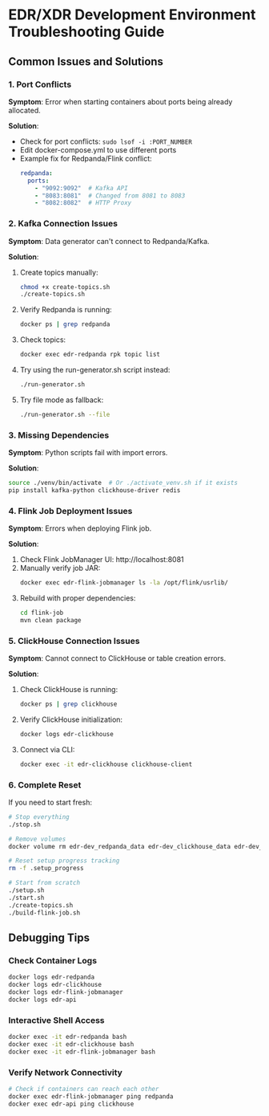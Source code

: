 # EDR/XDR Development Environment Troubleshooting Guide

## Common Issues and Solutions

### 1. Port Conflicts

**Symptom**: Error when starting containers about ports being already allocated.

**Solution**:
- Check for port conflicts: `sudo lsof -i :PORT_NUMBER`
- Edit docker-compose.yml to use different ports
- Example fix for Redpanda/Flink conflict:
  ```yaml
  redpanda:
    ports:
      - "9092:9092"  # Kafka API
      - "8083:8081"  # Changed from 8081 to 8083
      - "8082:8082"  # HTTP Proxy
  ```

### 2. Kafka Connection Issues

**Symptom**: Data generator can't connect to Redpanda/Kafka.

**Solution**:
1. Create topics manually:
   ```bash
   chmod +x create-topics.sh
   ./create-topics.sh
   ```

2. Verify Redpanda is running:
   ```bash
   docker ps | grep redpanda
   ```

3. Check topics:
   ```bash
   docker exec edr-redpanda rpk topic list
   ```

4. Try using the run-generator.sh script instead:
   ```bash
   ./run-generator.sh
   ```

5. Try file mode as fallback:
   ```bash
   ./run-generator.sh --file
   ```

### 3. Missing Dependencies

**Symptom**: Python scripts fail with import errors.

**Solution**:
```bash
source ./venv/bin/activate  # Or ./activate_venv.sh if it exists
pip install kafka-python clickhouse-driver redis
```

### 4. Flink Job Deployment Issues

**Symptom**: Errors when deploying Flink job.

**Solution**:
1. Check Flink JobManager UI: http://localhost:8081
2. Manually verify job JAR:
   ```bash
   docker exec edr-flink-jobmanager ls -la /opt/flink/usrlib/
   ```
3. Rebuild with proper dependencies:
   ```bash
   cd flink-job
   mvn clean package
   ```

### 5. ClickHouse Connection Issues

**Symptom**: Cannot connect to ClickHouse or table creation errors.

**Solution**:
1. Check ClickHouse is running:
   ```bash
   docker ps | grep clickhouse
   ```
2. Verify ClickHouse initialization:
   ```bash
   docker logs edr-clickhouse
   ```
3. Connect via CLI:
   ```bash
   docker exec -it edr-clickhouse clickhouse-client
   ```

### 6. Complete Reset

If you need to start fresh:

```bash
# Stop everything
./stop.sh

# Remove volumes
docker volume rm edr-dev_redpanda_data edr-dev_clickhouse_data edr-dev_redis_data

# Reset setup progress tracking
rm -f .setup_progress

# Start from scratch
./setup.sh
./start.sh
./create-topics.sh
./build-flink-job.sh
```

## Debugging Tips

### Check Container Logs

```bash
docker logs edr-redpanda
docker logs edr-clickhouse
docker logs edr-flink-jobmanager
docker logs edr-api
```

### Interactive Shell Access

```bash
docker exec -it edr-redpanda bash
docker exec -it edr-clickhouse bash
docker exec -it edr-flink-jobmanager bash
```

### Verify Network Connectivity

```bash
# Check if containers can reach each other
docker exec edr-flink-jobmanager ping redpanda
docker exec edr-api ping clickhouse
```
